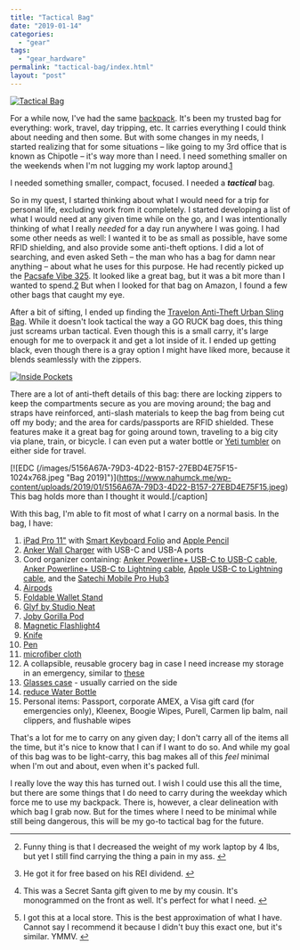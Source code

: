 ```yaml
---
title: "Tactical Bag"
date: "2019-01-14"
categories: 
  - "gear"
tags: 
  - "gear_hardware"
permalink: "tactical-bag/index.html"
layout: "post"
---
```


[![Tactical Bag](/images/9B87D582-CE30-421D-BBC5-9789E93B7300-360x450.jpeg)](https://www.nahumck.me/wp-content/uploads/2019/01/9B87D582-CE30-421D-BBC5-9789E93B7300.jpeg)

For a while now, I've had the same [backpack](http://www.ospreypacks.com/us/en/product/momentum-30-MOMENTUM30.html). It's been my trusted bag for everything: work, travel, day tripping, etc. It carries everything I could think about needing and then some. But with some changes in my needs, I started realizing that for some situations – like going to my 3rd office that is known as Chipotle – it's way more than I need. I need something smaller on the weekends when I'm not lugging my work laptop around.[1](#fn-1530-laptop)

I needed something smaller, compact, focused. I needed a _**tactical**_ bag.

So in my quest, I started thinking about what I would need for a trip for personal life, excluding work from it completely. I started developing a list of what I would need at any given time while on the go, and I was intentionally thinking of what I really _needed_ for a day run anywhere I was going. I had some other needs as well: I wanted it to be as small as possible, have some RFID shielding, and also provide some anti-theft options. I did a lot of searching, and even asked Seth – the man who has a bag for damn near anything – about what he uses for this purpose. He had recently picked up the [Pacsafe Vibe 325](https://www.rei.com/product/110915/pacsafe-vibe-325-crossbody-bag). It looked like a great bag, but it was a bit more than I wanted to spend.[2](#fn-1530-rei) But when I looked for that bag on Amazon, I found a few other bags that caught my eye.

After a bit of sifting, I ended up finding the [Travelon Anti-Theft Urban Sling Bag](http://www.amazon.com/dp/B01D3S0BE0/?tag=nahumck-20). While it doesn't look tactical the way a GO RUCK bag does, this thing just screams urban tactical. Even though this is a small carry, it's large enough for me to overpack it and get a lot inside of it. I ended up getting black, even though there is a gray option I might have liked more, because it blends seamlessly with the zippers.

[![Inside Pockets](/images/A5191761-B98E-4459-A069-2C3EA2BE4A2D-338x450.jpeg)](https://www.nahumck.me/wp-content/uploads/2019/01/A5191761-B98E-4459-A069-2C3EA2BE4A2D.jpeg)

There are a lot of anti-theft details of this bag: there are locking zippers to keep the compartments secure as you are moving around; the bag and straps have reinforced, anti-slash materials to keep the bag from being cut off my body; and the area for cards/passports are RFID shielded. These features make it a great bag for going around town, traveling to a big city via plane, train, or bicycle. I can even put a water bottle or [Yeti tumbler](http://www.amazon.com/dp/B073WJX9ZV/?tag=nahumck-20) on either side for travel.

\[![EDC (/images/5156A67A-79D3-4D22-B157-27EBD4E75F15-1024x768.jpeg "Bag 2019]")](https://www.nahumck.me/wp-content/uploads/2019/01/5156A67A-79D3-4D22-B157-27EBD4E75F15.jpeg) This bag holds more than I thought it would.\[/caption\]

With this bag, I'm able to fit most of what I carry on a normal basis. In the bag, I have:

1. [iPad Pro 11"](http://www.amazon.com/dp/B07K3CJQ1F/?tag=nahumck-20) with [Smart Keyboard Folio](https://store.apple.com/xc/product/MU8G2LL/A) and [Apple Pencil](http://www.amazon.com/dp/B07K1WWBJK/?tag=nahumck-20)
2. [Anker Wall Charger](http://www.amazon.com/dp/B07H54MKQY/?tag=nahumck-20) with USB-C and USB-A ports
3. Cord organizer containing: [Anker Powerline+ USB-C to USB-C cable](http://www.amazon.com/dp/B01LNA0XCU/?tag=nahumck-20), [Anker Powerline+ USB-C to Lightning cable](http://www.amazon.com/dp/B01N4VL3JU/?tag=nahumck-20), [Apple USB-C to Lightning cable](http://www.amazon.com/dp/B01DGYJBQA/?tag=nahumck-20), and the [Satechi Mobile Pro Hub](http://www.amazon.com/dp/B07K6YFW7X/?tag=nahumck-20)[3](#fn-1530-gift)
4. [Airpods](https://www.apple.com/airpods/)
5. [Foldable Wallet Stand](http://www.amazon.com/dp/B01959FPCY/?tag=nahumck-20)
6. [Glyf by Studio Neat](http://www.amazon.com/dp/B071WKTMPQ/?tag=nahumck-20)
7. [Joby Gorilla Pod](http://www.amazon.com/dp/B074WG1ZTJ/?tag=nahumck-20)
8. [Magnetic Flashlight](http://www.amazon.com/dp/B018IMJT9O/?tag=nahumck-20)[4](#fn-1530-local)
9. [Knife](http://www.amazon.com/dp/B000U7LU20/?tag=nahumck-20)
10. [Pen](http://www.amazon.com/dp/B00OCPKT5K/?tag=nahumck-20)
11. [microfiber cloth](http://www.amazon.com/dp/B008FPTID2/?tag=nahumck-20)
12. A collapsible, reusable grocery bag in case I need increase my storage in an emergency, similar to [these](http://www.amazon.com/dp/B005ZV91T0/?tag=nahumck-20)
13. [Glasses case](http://www.amazon.com/dp/B01KMSOT3I/?tag=nahumck-20) - usually carried on the side
14. [reduce Water Bottle](http://www.amazon.com/dp/B0728DSC4D/?tag=nahumck-20)
15. Personal items: Passport, corporate AMEX, a Visa gift card (for emergencies only), Kleenex, Boogie Wipes, Purell, Carmen lip balm, nail clippers, and flushable wipes

That's a lot for me to carry on any given day; I don't carry all of the items all the time, but it's nice to know that I can if I want to do so. And while my goal of this bag was to be light-carry, this bag makes all of this _feel_ minimal when I'm out and about, even when it's packed full.

I really love the way this has turned out. I wish I could use this all the time, but there are some things that I do need to carry during the weekday which force me to use my backpack. There is, however, a clear delineation with which bag I grab now. But for the times where I need to be minimal while still being dangerous, this will be my go-to tactical bag for the future.

* * *

2. Funny thing is that I decreased the weight of my work laptop by 4 lbs, but yet I still find carrying the thing a pain in my ass. [↩](#fnref-1530-laptop)

4. He got it for free based on his REI dividend. [↩](#fnref-1530-rei)

6. This was a Secret Santa gift given to me by my cousin. It's monogrammed on the front as well. It's perfect for what I need. [↩](#fnref-1530-gift)

8. I got this at a local store. This is the best approximation of what I have. Cannot say I recommend it because I didn't buy this exact one, but it's similar. YMMV. [↩](#fnref-1530-local)
